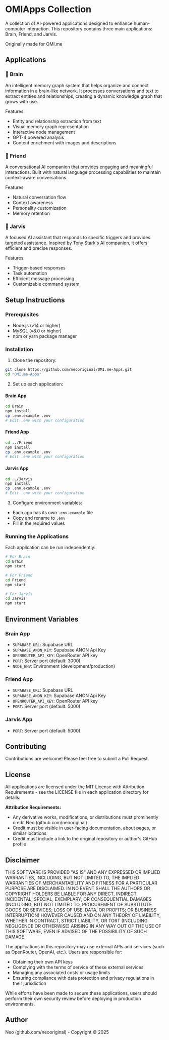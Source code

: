 # OMIApps Collection

A collection of AI-powered applications designed to enhance human-computer interaction. This repository contains three main applications: Brain, Friend, and Jarvis.

Originally made for OMI.me

## Applications

### 🧠 Brain
An intelligent memory graph system that helps organize and connect information in a brain-like network. It processes conversations and text to extract entities and relationships, creating a dynamic knowledge graph that grows with use.

Features:
- Entity and relationship extraction from text
- Visual memory graph representation
- Interactive node management
- GPT-4 powered analysis
- Content enrichment with images and descriptions

### 👥 Friend
A conversational AI companion that provides engaging and meaningful interactions. Built with natural language processing capabilities to maintain context-aware conversations.

Features:
- Natural conversation flow
- Context awareness
- Personality customization
- Memory retention

### 🎯 Jarvis
A focused AI assistant that responds to specific triggers and provides targeted assistance. Inspired by Tony Stark's AI companion, it offers efficient and precise responses.

Features:
- Trigger-based responses
- Task automation
- Efficient message processing
- Customizable command system

## Setup Instructions

### Prerequisites
- Node.js (v14 or higher)
- MySQL (v8.0 or higher)
- npm or yarn package manager

### Installation

1. Clone the repository:
```bash
git clone https://github.com/neooriginal/OMI.me-Apps.git
cd "OMI.me-Apps"
```

2. Set up each application:

#### Brain App
```bash
cd Brain
npm install
cp .env.example .env
# Edit .env with your configuration
```

#### Friend App
```bash
cd ../Friend
npm install
cp .env.example .env
# Edit .env with your configuration
```

#### Jarvis App
```bash
cd ../Jarvis
npm install
cp .env.example .env
# Edit .env with your configuration
```

3. Configure environment variables:
- Each app has its own `.env.example` file
- Copy and rename to `.env`
- Fill in the required values

### Running the Applications

Each application can be run independently:

```bash
# For Brain
cd Brain
npm start

# For Friend
cd Friend
npm start

# For Jarvis
cd Jarvis
npm start
```

## Environment Variables

### Brain App
- `SUPABASE_URL`: Supabase URL
- `SUPABASE_ANON_KEY`: Supabase ANON Api Key
- `OPENROUTER_API_KEY`: OpenRouter API key
- `PORT`: Server port (default: 3000)
- `NODE_ENV`: Environment (development/production)

### Friend App
- `SUPABASE_URL`: Supabase URL
- `SUPABASE_ANON_KEY`: Supabase ANON Api Key
- `OPENROUTER_API_KEY`: OpenRouter API key
- `PORT`: Server port (default: 5000)

### Jarvis App
- `PORT`: Server port (default: 5000)

## Contributing

Contributions are welcome! Please feel free to submit a Pull Request.

## License

All applications are licensed under the MIT License with Attribution Requirements - see the LICENSE file in each application directory for details.

**Attribution Requirements:**
- Any derivative works, modifications, or distributions must prominently credit Neo (github.com/neooriginal)
- Credit must be visible in user-facing documentation, about pages, or similar locations
- Credit must include a link to the original repository or author's GitHub profile

## Disclaimer

THIS SOFTWARE IS PROVIDED "AS IS" AND ANY EXPRESSED OR IMPLIED WARRANTIES, INCLUDING, BUT NOT LIMITED TO, THE IMPLIED WARRANTIES OF MERCHANTABILITY AND FITNESS FOR A PARTICULAR PURPOSE ARE DISCLAIMED. IN NO EVENT SHALL THE AUTHORS OR COPYRIGHT HOLDERS BE LIABLE FOR ANY DIRECT, INDIRECT, INCIDENTAL, SPECIAL, EXEMPLARY, OR CONSEQUENTIAL DAMAGES (INCLUDING, BUT NOT LIMITED TO, PROCUREMENT OF SUBSTITUTE GOODS OR SERVICES; LOSS OF USE, DATA, OR PROFITS; OR BUSINESS INTERRUPTION) HOWEVER CAUSED AND ON ANY THEORY OF LIABILITY, WHETHER IN CONTRACT, STRICT LIABILITY, OR TORT (INCLUDING NEGLIGENCE OR OTHERWISE) ARISING IN ANY WAY OUT OF THE USE OF THIS SOFTWARE, EVEN IF ADVISED OF THE POSSIBILITY OF SUCH DAMAGE.

The applications in this repository may use external APIs and services (such as OpenRouter, OpenAI, etc.). Users are responsible for:
- Obtaining their own API keys
- Complying with the terms of service of these external services
- Managing any associated costs or usage limits
- Ensuring compliance with data protection and privacy regulations in their jurisdiction

While efforts have been made to secure these applications, users should perform their own security review before deploying in production environments.

## Author

Neo (github.com/neooriginal) - Copyright © 2025
